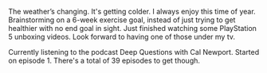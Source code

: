 
The weather’s changing. It's getting colder. I always enjoy this time of year. Brainstorming on a 6-week exercise goal, instead of just trying to get healthier with no end goal in sight. Just finished watching some PlayStation 5 unboxing videos. Look forward to having one of those under my tv.

Currently listening to the podcast Deep Questions with Cal Newport. Started on episode 1. There's a total of 39 episodes to get though.
